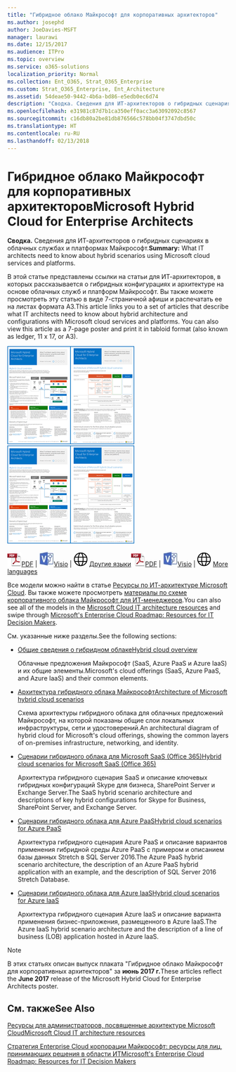 ```yaml
---
title: "Гибридное облако Майкрософт для корпоративных архитекторов"
ms.author: josephd
author: JoeDavies-MSFT
manager: laurawi
ms.date: 12/15/2017
ms.audience: ITPro
ms.topic: overview
ms.service: o365-solutions
localization_priority: Normal
ms.collection: Ent_O365, Strat_O365_Enterprise
ms.custom: Strat_O365_Enterprise, Ent_Architecture
ms.assetid: 54deae50-9442-4b6a-bd86-e5edb0ec6d74
description: "Сводка. Сведения для ИТ-архитекторов о гибридных сценариях в облачных службах и платформах Майкрософт."
ms.openlocfilehash: e31981c87d7b1ca350eff0acc3a63092092c8567
ms.sourcegitcommit: c16db80a2be81db876566c578bb04f3747dbd50c
ms.translationtype: HT
ms.contentlocale: ru-RU
ms.lasthandoff: 02/13/2018
---
```

# <a name="microsoft-hybrid-cloud-for-enterprise-architects"></a><span data-ttu-id="381b2-103">Гибридное облако Майкрософт для корпоративных архитекторов</span><span class="sxs-lookup"><span data-stu-id="381b2-103">Microsoft Hybrid Cloud for Enterprise Architects</span></span>

 <span data-ttu-id="381b2-104">**Сводка.** Сведения для ИТ-архитекторов о гибридных сценариях в облачных службах и платформах Майкрософт.</span><span class="sxs-lookup"><span data-stu-id="381b2-104">**Summary:** What IT architects need to know about hybrid scenarios using Microsoft cloud services and platforms.</span></span>
  
<span data-ttu-id="381b2-p101">В этой статье представлены ссылки на статьи для ИТ-архитекторов, в которых рассказывается о гибридных конфигурациях и архитектуре на основе облачных служб и платформ Майкрософт. Вы также можете просмотреть эту статью в виде 7-страничной афиши и распечатать ее на листах формата A3.</span><span class="sxs-lookup"><span data-stu-id="381b2-p101">This article links you to a set of articles that describe what IT architects need to know about hybrid architecture and configurations with Microsoft cloud services and platforms. You can also view this article as a 7-page poster and print it in tabloid format (also known as ledger, 11 x 17, or A3).</span></span>
  
<span data-ttu-id="381b2-107">[![Эскиз: модель гибридного облака Майкрософт](images/Hybrid_Poster/Hybrid_Cloud_Thumbnail.png)](https://www.microsoft.com/download/details.aspx?id=54424
)</span><span class="sxs-lookup"><span data-stu-id="381b2-107">[![Thumb image for the Microsoft hybrid cloud model](images/Hybrid_Poster/Hybrid_Cloud_Thumbnail.png)](https://www.microsoft.com/download/details.aspx?id=54424
)</span></span>
  
<span data-ttu-id="381b2-108">![PDF-файл](images/Common_Images/PDFIcon.png)[PDF](https://go.microsoft.com/fwlink/p/?linkid=842082) | ![Файл Visio](images/Common_Images/VisioIcon.png)[Visio](https://go.microsoft.com/fwlink/p/?linkid=842083) | ![Страница с версиями на других языках](images/Common_Images/GlobeIcon.png)
[Другие языки](https://www.microsoft.com/download/details.aspx?id=54424)</span><span class="sxs-lookup"><span data-stu-id="381b2-108">![PDF file](images/Common_Images/PDFIcon.png)[PDF](https://go.microsoft.com/fwlink/p/?linkid=842082) | ![Visio file](images/Common_Images/VisioIcon.png)[Visio](https://go.microsoft.com/fwlink/p/?linkid=842083) | ![See a page with versions in additional languages](images/Common_Images/GlobeIcon.png)
[More languages](https://www.microsoft.com/download/details.aspx?id=54424)</span></span>
  
<span data-ttu-id="381b2-109">Все модели можно найти в статье [Ресурсы по ИТ-архитектуре Microsoft Cloud](microsoft-cloud-it-architecture-resources.md). Вы также можете просмотреть [материалы по схеме корпоративного облака Майкрософт для ИТ-менеджеров](https://aka.ms/cloudarchitecture).</span><span class="sxs-lookup"><span data-stu-id="381b2-109">You can also see all of the models in the [Microsoft Cloud IT architecture resources](microsoft-cloud-it-architecture-resources.md) and swipe through [Microsoft's Enterprise Cloud Roadmap: Resources for IT Decision Makers](https://aka.ms/cloudarchitecture).</span></span>
  
<span data-ttu-id="381b2-110">См. указанные ниже разделы.</span><span class="sxs-lookup"><span data-stu-id="381b2-110">See the following sections:</span></span>
  
- [<span data-ttu-id="381b2-111">Общие сведения о гибридном облаке</span><span class="sxs-lookup"><span data-stu-id="381b2-111">Hybrid cloud overview</span></span>](hybrid-cloud-overview.md)
    
    <span data-ttu-id="381b2-112">Облачные предложения Майкрософт (SaaS, Azure PaaS и Azure IaaS) и их общие элементы.</span><span class="sxs-lookup"><span data-stu-id="381b2-112">Microsoft's cloud offerings (SaaS, Azure PaaS, and Azure IaaS) and their common elements.</span></span>
    
- [<span data-ttu-id="381b2-113">Архитектура гибридного облака Майкрософт</span><span class="sxs-lookup"><span data-stu-id="381b2-113">Architecture of Microsoft hybrid cloud scenarios</span></span>](architecture-of-microsoft-hybrid-cloud-scenarios.md)
    
    <span data-ttu-id="381b2-114">Схема архитектуры гибридного облака для облачных предложений Майкрософт, на которой показаны общие слои локальных инфраструктуры, сети и удостоверений.</span><span class="sxs-lookup"><span data-stu-id="381b2-114">An architectural diagram of hybrid cloud for Microsoft's cloud offerings, showing the common layers of on-premises infrastructure, networking, and identity.</span></span>
    
- [<span data-ttu-id="381b2-115">Сценарии гибридного облака для Microsoft SaaS (Office 365)</span><span class="sxs-lookup"><span data-stu-id="381b2-115">Hybrid cloud scenarios for Microsoft SaaS (Office 365)</span></span>](hybrid-cloud-scenarios-for-microsoft-saas-office-365.md)
    
    <span data-ttu-id="381b2-116">Архитектура гибридного сценария SaaS и описание ключевых гибридных конфигураций Skype для бизнеса, SharePoint Server и Exchange Server.</span><span class="sxs-lookup"><span data-stu-id="381b2-116">The SaaS hybrid scenario architecture and descriptions of key hybrid configurations for Skype for Business, SharePoint Server, and Exchange Server.</span></span>
    
- [<span data-ttu-id="381b2-117">Сценарии гибридного облака для Azure PaaS</span><span class="sxs-lookup"><span data-stu-id="381b2-117">Hybrid cloud scenarios for Azure PaaS</span></span>](hybrid-cloud-scenarios-for-azure-paas.md)
    
    <span data-ttu-id="381b2-118">Архитектура гибридного сценария Azure PaaS и описание вариантов применения гибридной среды Azure PaaS с примером и описанием базы данных Stretch в SQL Server 2016.</span><span class="sxs-lookup"><span data-stu-id="381b2-118">The Azure PaaS hybrid scenario architecture, the description of an Azure PaaS hybrid application with an example, and the description of SQL Server 2016 Stretch Database.</span></span>
    
- [<span data-ttu-id="381b2-119">Сценарии гибридного облака для Azure IaaS</span><span class="sxs-lookup"><span data-stu-id="381b2-119">Hybrid cloud scenarios for Azure IaaS</span></span>](hybrid-cloud-scenarios-for-azure-iaas.md)
    
    <span data-ttu-id="381b2-120">Архитектура гибридного сценария Azure IaaS и описание варианта применения бизнес-приложения, размещенного в Azure IaaS.</span><span class="sxs-lookup"><span data-stu-id="381b2-120">The Azure IaaS hybrid scenario architecture and the description of a line of business (LOB) application hosted in Azure IaaS.</span></span>
    
> [!NOTE]
> <span data-ttu-id="381b2-121">В этих статьях описан выпуск плаката "Гибридное облако Майкрософт для корпоративных архитекторов" за **июнь 2017 г.**</span><span class="sxs-lookup"><span data-stu-id="381b2-121">These articles reflect the **June 2017** release of the Microsoft Hybrid Cloud for Enterprise Architects poster.</span></span>
  
## <a name="see-also"></a><span data-ttu-id="381b2-122">См. также</span><span class="sxs-lookup"><span data-stu-id="381b2-122">See Also</span></span>

[<span data-ttu-id="381b2-123">Ресурсы для администраторов, посвященные архитектуре Microsoft Cloud</span><span class="sxs-lookup"><span data-stu-id="381b2-123">Microsoft Cloud IT architecture resources</span></span>](microsoft-cloud-it-architecture-resources.md)

[<span data-ttu-id="381b2-124">Стратегия Enterprise Cloud корпорации Майкрософт: ресурсы для лиц, принимающих решения в области ИТ</span><span class="sxs-lookup"><span data-stu-id="381b2-124">Microsoft's Enterprise Cloud Roadmap: Resources for IT Decision Makers</span></span>](https://sway.com/FJ2xsyWtkJc2taRD)



